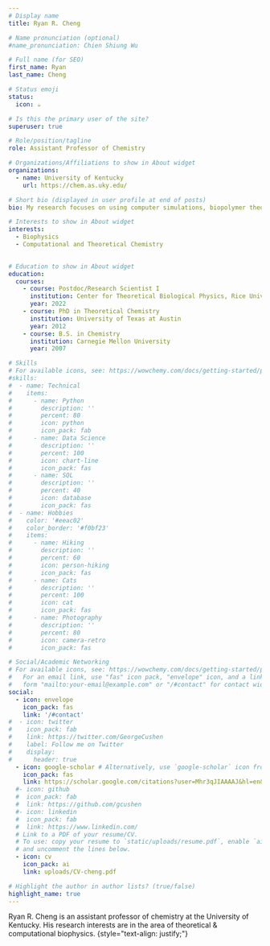 ```yaml
---
# Display name
title: Ryan R. Cheng

# Name pronunciation (optional)
#name_pronunciation: Chien Shiung Wu

# Full name (for SEO)
first_name: Ryan
last_name: Cheng

# Status emoji
status:
  icon: ☕️

# Is this the primary user of the site?
superuser: true

# Role/position/tagline
role: Assistant Professor of Chemistry

# Organizations/Affiliations to show in About widget
organizations:
  - name: University of Kentucky
    url: https://chem.as.uky.edu/

# Short bio (displayed in user profile at end of posts)
bio: My research focuses on using computer simulations, biopolymer theory, statistical mechanics, and machine learning to address biophysical problems, particularly in the area of structural genomics.

# Interests to show in About widget
interests:
  - Biophysics
  - Computational and Theoretical Chemistry
  

# Education to show in About widget
education:
  courses:
    - course: Postdoc/Research Scientist I
      institution: Center for Theoretical Biological Physics, Rice University
      year: 2022
    - course: PhD in Theoretical Chemistry
      institution: University of Texas at Austin
      year: 2012
    - course: B.S. in Chemistry
      institution: Carnegie Mellon University
      year: 2007

# Skills
# For available icons, see: https://wowchemy.com/docs/getting-started/page-builder/#icons
#skills:
#  - name: Technical
#    items:
#      - name: Python
#        description: ''
#        percent: 80
#        icon: python
#        icon_pack: fab
#      - name: Data Science
#        description: ''
#        percent: 100
#        icon: chart-line
#        icon_pack: fas
#      - name: SQL
#        description: ''
#        percent: 40
#        icon: database
#        icon_pack: fas
#  - name: Hobbies
#    color: '#eeac02'
#    color_border: '#f0bf23'
#    items:
#      - name: Hiking
#        description: ''
#        percent: 60
#        icon: person-hiking
#        icon_pack: fas
#      - name: Cats
#        description: ''
#        percent: 100
#        icon: cat
#        icon_pack: fas
#      - name: Photography
#        description: ''
#        percent: 80
#        icon: camera-retro
#        icon_pack: fas

# Social/Academic Networking
# For available icons, see: https://wowchemy.com/docs/getting-started/page-builder/#icons
#   For an email link, use "fas" icon pack, "envelope" icon, and a link in the
#   form "mailto:your-email@example.com" or "/#contact" for contact widget.
social:
  - icon: envelope
    icon_pack: fas
    link: '/#contact'
#  - icon: twitter
#    icon_pack: fab
#    link: https://twitter.com/GeorgeCushen
#    label: Follow me on Twitter
#    display:
#      header: true
  - icon: google-scholar # Alternatively, use `google-scholar` icon from `ai` icon pack
    icon_pack: fas
    link: https://scholar.google.com/citations?user=Mhr3qJIAAAAJ&hl=en&oi=ao
  #- icon: github
  #  icon_pack: fab
  #  link: https://github.com/gcushen
  #- icon: linkedin
  #  icon_pack: fab
  #  link: https://www.linkedin.com/
  # Link to a PDF of your resume/CV.
  # To use: copy your resume to `static/uploads/resume.pdf`, enable `ai` icons in `params.yaml`,
  # and uncomment the lines below.
  - icon: cv
    icon_pack: ai
    link: uploads/CV-cheng.pdf

# Highlight the author in author lists? (true/false)
highlight_name: true
---
```

Ryan R. Cheng is an assistant professor of chemistry at the University of Kentucky. His research interests are in the area of theoretical & computational biophysics. 
{style="text-align: justify;"}
